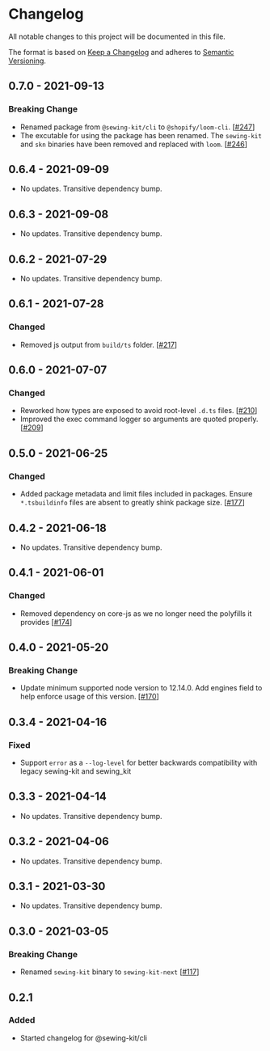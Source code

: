 # Changelog

All notable changes to this project will be documented in this file.

The format is based on [Keep a Changelog](http://keepachangelog.com/en/1.0.0/)
and adheres to [Semantic Versioning](http://semver.org/spec/v2.0.0.html).

<!-- ## Unreleased -->

## 0.7.0 - 2021-09-13

### Breaking Change

- Renamed package from `@sewing-kit/cli` to `@shopify/loom-cli`. [[#247](https://github.com/Shopify/loom/pull/247)]
- The excutable for using the package has been renamed. The `sewing-kit` and `skn` binaries have been removed and replaced with `loom`. [[#246](https://github.com/Shopify/loom/pull/246)]

## 0.6.4 - 2021-09-09

- No updates. Transitive dependency bump.

## 0.6.3 - 2021-09-08

- No updates. Transitive dependency bump.

## 0.6.2 - 2021-07-29

- No updates. Transitive dependency bump.

## 0.6.1 - 2021-07-28

### Changed

- Removed js output from `build/ts` folder. [[#217](https://github.com/Shopify/loom/pull/217)]

## 0.6.0 - 2021-07-07

### Changed

- Reworked how types are exposed to avoid root-level `.d.ts` files. [[#210](https://github.com/Shopify/loom/pull/210)]
- Improved the exec command logger so arguments are quoted properly. [[#209](https://github.com/Shopify/loom/pull/209)]

## 0.5.0 - 2021-06-25

### Changed

- Added package metadata and limit files included in packages. Ensure `*.tsbuildinfo` files are absent to greatly shink package size. [[#177](https://github.com/Shopify/loom/pull/177)]

## 0.4.2 - 2021-06-18

- No updates. Transitive dependency bump.

## 0.4.1 - 2021-06-01

### Changed

- Removed dependency on core-js as we no longer need the polyfills it provides [[#174](https://github.com/Shopify/loom/pull/174)]

## 0.4.0 - 2021-05-20

### Breaking Change

- Update minimum supported node version to 12.14.0. Add engines field to help enforce usage of this version. [[#170](https://github.com/Shopify/loom/pull/170)]

## 0.3.4 - 2021-04-16

### Fixed

- Support `error` as a `--log-level` for better backwards compatibility with legacy sewing-kit and sewing_kit

## 0.3.3 - 2021-04-14

- No updates. Transitive dependency bump.

## 0.3.2 - 2021-04-06

- No updates. Transitive dependency bump.

## 0.3.1 - 2021-03-30

- No updates. Transitive dependency bump.

## 0.3.0 - 2021-03-05

### Breaking Change

- Renamed `sewing-kit` binary to `sewing-kit-next` [[#117](https://github.com/Shopify/loom/pull/117)]

## 0.2.1

### Added

- Started changelog for @sewing-kit/cli
